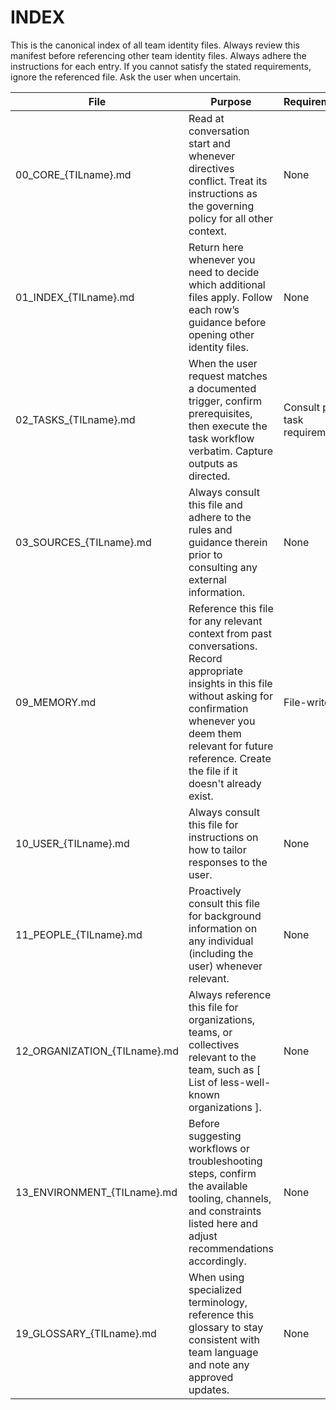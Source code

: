 # INDEX

This is the canonical index of all team identity files. Always review this manifest before referencing other team identity files. Always adhere the instructions for each entry. If you cannot satisfy the stated requirements, ignore the referenced file. Ask the user when uncertain.

| File | Purpose | Requirements |
|------|---------|--------------|
| 00_CORE_{TILname}.md | Read at conversation start and whenever directives conflict. Treat its instructions as the governing policy for all other context. | None |
| 01_INDEX_{TILname}.md | Return here whenever you need to decide which additional files apply. Follow each row’s guidance before opening other identity files. | None |
| 02_TASKS_{TILname}.md | When the user request matches a documented trigger, confirm prerequisites, then execute the task workflow verbatim. Capture outputs as directed. | Consult per-task requirements |
| 03_SOURCES_{TILname}.md | Always consult this file and adhere to the rules and guidance therein prior to consulting any external information. | None |
| 09_MEMORY.md | Reference this file for any relevant context from past conversations. Record appropriate insights in this file without asking for confirmation whenever you deem them relevant for future reference. Create the file if it doesn't already exist. | File-writes |
| 10_USER_{TILname}.md | Always consult this file for instructions on how to tailor responses to the user. | None |
| 11_PEOPLE_{TILname}.md | Proactively consult this file for background information on any individual (including the user) whenever relevant. | None |
| 12_ORGANIZATION_{TILname}.md | Always reference this file for organizations, teams, or collectives relevant to the team, such as [ List of less-well-known organizations ]. | None |
| 13_ENVIRONMENT_{TILname}.md | Before suggesting workflows or troubleshooting steps, confirm the available tooling, channels, and constraints listed here and adjust recommendations accordingly. | None |
| 19_GLOSSARY_{TILname}.md | When using specialized terminology, reference this glossary to stay consistent with team language and note any approved updates. | None |